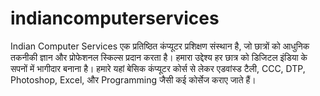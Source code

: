 # indiancomputerservices
Indian Computer Services एक प्रतिष्ठित कंप्यूटर प्रशिक्षण संस्थान है, जो छात्रों को आधुनिक तकनीकी ज्ञान और प्रोफेशनल स्किल्स प्रदान करता है। हमारा उद्देश्य हर छात्र को डिजिटल इंडिया के सपनों में भागीदार बनाना है।  हमारे यहां बेसिक कंप्यूटर कोर्स से लेकर एडवांस्ड टैली, CCC, DTP, Photoshop, Excel, और Programming जैसी कई कोर्सेज कराए जाते हैं।
